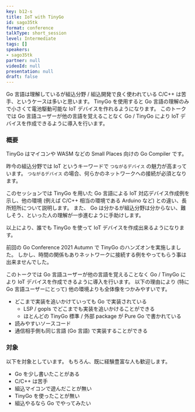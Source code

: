 ```yaml
---
key: b12-s
title: IoT with TinyGo
id: sago35tk
format: conference
talkType: short_session
level: Intermediate
tags: []
speakers:
- sago35tk
partner: null
videoId: null
presentation: null
draft: false
---
```

Go 言語は理解しているが組込分野 / 組込開発で良く使われている C/C++ は苦手、というケースは多いと思います。
TinyGo を使用すると Go 言語の理解のみで小さくて電池駆動可能な IoT デバイスを作れるようになります。
このトークでは Go 言語ユーザーが他の言語を覚えることなく Go / TinyGo により IoT デバイスを作成できるように導入を行います。

### 概要
TinyGo はマイコンや WASM などの Small Places 向けの Go Compiler です。

昨今の組込分野では IoT というキーワードで `つながるデバイス` の魅力が高まっています。
`つながるデバイス` の場合、何らかのネットワークへの接続が必須となります。

このセッションでは TinyGo を用いた Go 言語による IoT 対応デバイス作成例を示し、他の環境 (例えば C/C++ 相当の環境である Arduino など) との違い、長所短所について説明します。
また、 Go は分かるが組込分野は分からない、難しそう、といった人の理解が一歩進むように手助けします。

以上により、誰でも TinyGo を使って IoT デバイスを作成出来るようになります。

前回の Go Conference 2021 Autumn で TinyGo のハンズオンを実施しました。
しかし、時間の関係もありネットワークに接続する例をやってもらう事は出来ませんでした。

このトークでは Go 言語ユーザーが他の言語を覚えることなく Go / TinyGo により IoT デバイスを作成できるように導入を行います。
以下の理由により (特に Go 言語ユーザーにとって) 他の環境よりも全体像をつかみやすいです。

* どこまで実装を追いかけていっても Go で実装されている
    * LSP / gopls でどこまでも実装を追いかけることができる
    * ほとんどの TinyGo 標準 / 外部 package が Pure Go で書かれている
* 読みやすいソースコード
* 通信相手側も同じ言語 (Go 言語) で実装することができる

### 対象

以下を対象としています。
もちろん、既に経験豊富な人も歓迎します。

* Go を少し書いたことがある
* C/C++ は苦手
* 組込マイコンで遊んだことが無い
* TinyGo を使ったことが無い
* 組込やるなら Go でやってみたい